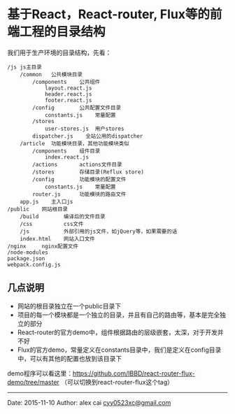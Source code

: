 # 基于React，React-router, Flux等的前端工程的目录结构 

我们用于生产环境的目录结构，先看：

```
/js js主目录
    /common   公共模块目录
        /components    公共组件
            layout.react.js     
            header.react.js     
            footer.react.js     
        /config        公共配置文件目录
            constants.js    常量配置
        /stores 
            user-stores.js  用户stores
        dispatcher.js    全站公用的dispatcher 
    /article  功能模块目录，其他功能模块类似
        /components    组件目录
            index.react.js     
        /actions       actions文件目录
        /stores        存储目录(Reflux store)
        /config        功能模块的配置文件
            constants.js    常量配置
        router.js      功能模块的路由文件
    app.js    主入口js
/public    网站根目录
    /build        编译后的文件目录
    /css          css文件 
    /js           外部引用的js文件，如jQuery等，如果需要的话
    index.html    网站入口文件
/nginx     nginx配置文件
/node-modules 
package.json 
webpack.config.js 
```

## 几点说明 

- 网站的根目录独立在一个public目录下
- 项目的每一个模块都是一个独立的目录，并且有自己的路由等，基本是完全独立的部分
- React-router的官方demo中，组件根据路由的层级嵌套，太深，对于开发并不好
- Flux的官方demo，常量定义在constants目录中，我们是定义在config目录中，可以有其他的配置也放到该目录下

demo程序可以看这里：https://github.com/IBBD/react-router-flux-demo/tree/master 
（可以切换到react-router-flux这个tag）



---------

Date: 2015-11-10  Author: alex cai <cyy0523xc@gmail.com>
